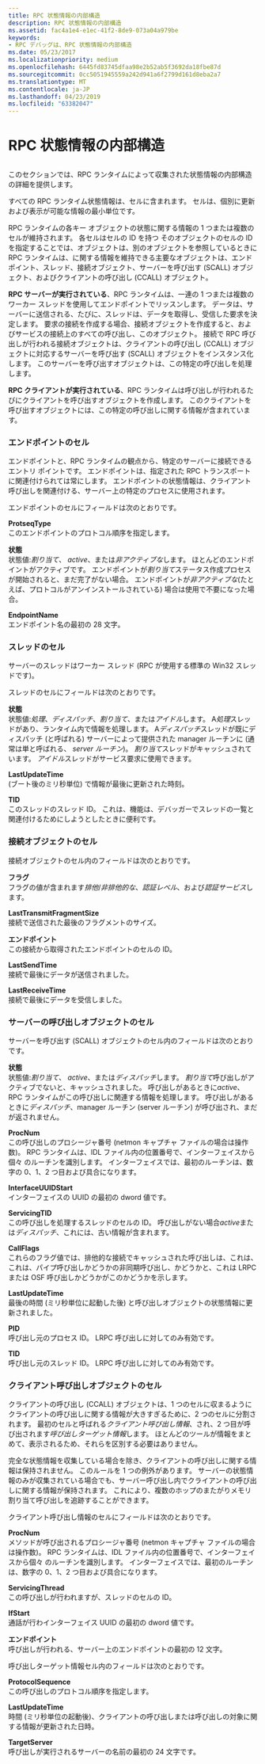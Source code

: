 ```yaml
---
title: RPC 状態情報の内部構造
description: RPC 状態情報の内部構造
ms.assetid: fac4a1e4-e1ec-41f2-8de9-073a04a979be
keywords:
- RPC デバッグは、RPC 状態情報の内部構造
ms.date: 05/23/2017
ms.localizationpriority: medium
ms.openlocfilehash: 6445fd83745dfaa98e2b52ab5f3692da18fbe87d
ms.sourcegitcommit: 0cc5051945559a242d941a6f2799d161d8eba2a7
ms.translationtype: MT
ms.contentlocale: ja-JP
ms.lasthandoff: 04/23/2019
ms.locfileid: "63382047"
---
```

# <a name="rpc-state-information-internals"></a>RPC 状態情報の内部構造


## <span id="ddk_rpc_state_information_internals_dbg"></span><span id="DDK_RPC_STATE_INFORMATION_INTERNALS_DBG"></span>


このセクションでは、RPC ランタイムによって収集された状態情報の内部構造の詳細を提供します。

すべての RPC ランタイム状態情報は、セルに含まれます。 セルは、個別に更新および表示が可能な情報の最小単位です。

RPC ランタイムの各キー オブジェクトの状態に関する情報の 1 つまたは複数のセルが維持されます。 各セルはセルの ID を持つ そのオブジェクトのセルの ID を指定することでは、オブジェクトは、別のオブジェクトを参照しているときに RPC ランタイムは、に関する情報を維持できる主要なオブジェクトは、エンドポイント、スレッド、接続オブジェクト、サーバーを呼び出す (SCALL) オブジェクト、およびクライアントの呼び出し (CCALL) オブジェクト。

**RPC サーバーが実行されている**、RPC ランタイムは、一連の 1 つまたは複数のワーカー スレッドを使用してエンドポイントでリッスンします。 データは、サーバーに送信される、たびに、スレッドは、データを取得し、受信した要求を決定します。 要求の接続を作成する場合、接続オブジェクトを作成すると、およびサービスの接続上のすべての呼び出し、このオブジェクト。 接続で RPC 呼び出しが行われる接続オブジェクトは、クライアントの呼び出し (CCALL) オブジェクトに対応するサーバーを呼び出す (SCALL) オブジェクトをインスタンス化します。 このサーバーを呼び出すオブジェクトは、この特定の呼び出しを処理します。

**RPC クライアントが実行されている**、RPC ランタイムは呼び出しが行われるたびにクライアントを呼び出すオブジェクトを作成します。 このクライアントを呼び出すオブジェクトには、この特定の呼び出しに関する情報が含まれています。

### <a name="span-idendpointcellsspanspan-idendpointcellsspanendpoint-cells"></a><span id="endpoint_cells"></span><span id="ENDPOINT_CELLS"></span>エンドポイントのセル

エンドポイントと、RPC ランタイムの観点から、特定のサーバーに接続できるエントリ ポイントです。 エンドポイントは、指定された RPC トランスポートに関連付けられては常にします。 エンドポイントの状態情報は、クライアント呼び出しを関連付ける、サーバー上の特定のプロセスに使用されます。

エンドポイントのセルにフィールドは次のとおりです。

<span id="ProtseqType"></span><span id="protseqtype"></span><span id="PROTSEQTYPE"></span>**ProtseqType**  
このエンドポイントのプロトコル順序を指定します。

<span id="Status"></span><span id="status"></span><span id="STATUS"></span>**状態**  
状態値:*割り当て*、 *active*、または*非アクティブな*します。 ほとんどのエンドポイントがアクティブです。 エンドポイントが*割り当て*ステータス作成プロセスが開始されると、まだ完了がない場合。 エンドポイントが*非アクティブな*(たとえば、プロトコルがアンインストールされている) 場合は使用で不要になった場合。

<span id="EndpointName"></span><span id="endpointname"></span><span id="ENDPOINTNAME"></span>**EndpointName**  
エンドポイント名の最初の 28 文字。

### <a name="span-idthreadcellsspanspan-idthreadcellsspanthread-cells"></a><span id="thread_cells"></span><span id="THREAD_CELLS"></span>スレッドのセル

サーバーのスレッドはワーカー スレッド (RPC が使用する標準の Win32 スレッドです)。

スレッドのセルにフィールドは次のとおりです。

<span id="Status"></span><span id="status"></span><span id="STATUS"></span>**状態**  
状態値:*処理*、*ディスパッチ*、*割り当て*、または*アイドル*します。 A*処理*スレッドがあり、ランタイム内で情報を処理します。 A*ディスパッチ*スレッドが既にディスパッチ (と呼ばれる) サーバーによって提供された manager ルーチンに (通常は単と呼ばれる、 *server ルーチン*)。 *割り当て*スレッドがキャッシュされています。 *アイドル*スレッドがサービス要求に使用できます。

<span id="LastUpdateTime"></span><span id="lastupdatetime"></span><span id="LASTUPDATETIME"></span>**LastUpdateTime**  
(ブート後のミリ秒単位) で情報が最後に更新された時刻。

<span id="TID"></span><span id="tid"></span>**TID**  
このスレッドのスレッド ID。 これは、機能は、デバッガーでスレッドの一覧と関連付けるためにしようとしたときに便利です。

### <a name="span-idconnectionobjectcellsspanspan-idconnectionobjectcellsspanconnection-object-cells"></a><span id="connection_object_cells"></span><span id="CONNECTION_OBJECT_CELLS"></span>接続オブジェクトのセル

接続オブジェクトのセル内のフィールドは次のとおりです。

<span id="Flags"></span><span id="flags"></span><span id="FLAGS"></span>**フラグ**  
フラグの値が含まれます*排他*/*非排他的な*、*認証レベル*、および*認証サービス*します。

<span id="LastTransmitFragmentSize"></span><span id="lasttransmitfragmentsize"></span><span id="LASTTRANSMITFRAGMENTSIZE"></span>**LastTransmitFragmentSize**  
接続で送信された最後のフラグメントのサイズ。

<span id="Endpoint"></span><span id="endpoint"></span><span id="ENDPOINT"></span>**エンドポイント**  
この接続から取得されたエンドポイントのセルの ID。

<span id="LastSendTime"></span><span id="lastsendtime"></span><span id="LASTSENDTIME"></span>**LastSendTime**  
接続で最後にデータが送信されました。

<span id="LastReceiveTime"></span><span id="lastreceivetime"></span><span id="LASTRECEIVETIME"></span>**LastReceiveTime**  
接続で最後にデータを受信しました。

### <a name="span-idservercallobjectcellsspanspan-idservercallobjectcellsspanserver-call-object-cells"></a><span id="server_call_object_cells"></span><span id="SERVER_CALL_OBJECT_CELLS"></span>サーバーの呼び出しオブジェクトのセル

サーバーを呼び出す (SCALL) オブジェクトのセル内のフィールドは次のとおりです。

<span id="Status"></span><span id="status"></span><span id="STATUS"></span>**状態**  
状態値:*割り当て*、 *active*、または*ディスパッチ*します。 *割り当て*呼び出しがアクティブでないと、キャッシュされました。 呼び出しがあるときに*active*、RPC ランタイムがこの呼び出しに関連する情報を処理します。 呼び出しがあるときに*ディスパッチ*、manager ルーチン (server ルーチン) が呼び出され、まだが返されません。

<span id="ProcNum"></span><span id="procnum"></span><span id="PROCNUM"></span>**ProcNum**  
この呼び出しのプロシージャ番号 (netmon キャプチャ ファイルの場合は操作数)。 RPC ランタイムは、IDL ファイル内の位置番号で、インターフェイスから個々 のルーチンを識別します。 インターフェイスでは、最初のルーチンは、数字の 0、1、2 つ目および具合になります。

<span id="InterfaceUUIDStart"></span><span id="interfaceuuidstart"></span><span id="INTERFACEUUIDSTART"></span>**InterfaceUUIDStart**  
インターフェイスの UUID の最初の dword 値です。

<span id="ServicingTID"></span><span id="servicingtid"></span><span id="SERVICINGTID"></span>**ServicingTID**  
この呼び出しを処理するスレッドのセルの ID。 呼び出しがない場合*active*または*ディスパッチ*、これには、古い情報が含まれます。

<span id="CallFlags"></span><span id="callflags"></span><span id="CALLFLAGS"></span>**CallFlags**  
これらのフラグ値では、排他的な接続でキャッシュされた呼び出しは、これは、これは、パイプ呼び出しかどうかの非同期呼び出し、かどうかと、これは LRPC または OSF 呼び出しかどうかがこのかどうかを示します。

<span id="LastUpdateTime"></span><span id="lastupdatetime"></span><span id="LASTUPDATETIME"></span>**LastUpdateTime**  
最後の時間 (ミリ秒単位に起動した後) と呼び出しオブジェクトの状態情報に更新されました。

<span id="PID"></span><span id="pid"></span>**PID**  
呼び出し元のプロセス ID。 LRPC 呼び出しに対してのみ有効です。

<span id="TID"></span><span id="tid"></span>**TID**  
呼び出し元のスレッド ID。 LRPC 呼び出しに対してのみ有効です。

### <a name="span-idclientcallobjectcellsspanspan-idclientcallobjectcellsspanclient-call-object-cells"></a><span id="client_call_object_cells"></span><span id="CLIENT_CALL_OBJECT_CELLS"></span>クライアント呼び出しオブジェクトのセル

クライアントの呼び出し (CCALL) オブジェクトは、1 つのセルに収まるようにクライアントの呼び出しに関する情報が大きすぎるために、2 つのセルに分割されます。 最初のセルと呼ばれる*クライアント呼び出し情報*、され、2 つ目が呼び出されます*呼び出しターゲット情報*します。 ほとんどのツールが情報をまとめて、表示されるため、それらを区別する必要はありません。

完全な状態情報を収集している場合を除き、クライアントの呼び出しに関する情報は保持されません。 このルールを 1 つの例外があります。 サーバーの状態情報のみが収集されている場合でも、サーバー呼び出し内でクライアントの呼び出しに関する情報が保持されます。 これにより、複数のホップのまたがりメモリ割り当て呼び出しを追跡することができます。

クライアント呼び出し情報のセルにフィールドは次のとおりです。

<span id="ProcNum"></span><span id="procnum"></span><span id="PROCNUM"></span>**ProcNum**  
メソッドが呼び出されるプロシージャ番号 (netmon キャプチャ ファイルの場合は操作数)。 RPC ランタイムは、IDL ファイル内の位置番号で、インターフェイスから個々 のルーチンを識別します。 インターフェイスでは、最初のルーチンは、数字の 0、1、2 つ目および具合になります。

<span id="ServicingThread"></span><span id="servicingthread"></span><span id="SERVICINGTHREAD"></span>**ServicingThread**  
この呼び出しが行われますが、スレッドのセルの ID。

<span id="IfStart"></span><span id="ifstart"></span><span id="IFSTART"></span>**IfStart**  
通話が行わインターフェイス UUID の最初の dword 値です。

<span id="Endpoint"></span><span id="endpoint"></span><span id="ENDPOINT"></span>**エンドポイント**  
呼び出しが行われる、サーバー上のエンドポイントの最初の 12 文字。

呼び出しターゲット情報セル内のフィールドは次のとおりです。

<span id="ProtocolSequence"></span><span id="protocolsequence"></span><span id="PROTOCOLSEQUENCE"></span>**ProtocolSequence**  
この呼び出しのプロトコル順序を指定します。

<span id="LastUpdateTime"></span><span id="lastupdatetime"></span><span id="LASTUPDATETIME"></span>**LastUpdateTime**  
時間 (ミリ秒単位の起動後)、クライアントの呼び出しまたは呼び出しの対象に関する情報が更新された日時。

<span id="TargetServer"></span><span id="targetserver"></span><span id="TARGETSERVER"></span>**TargetServer**  
呼び出しが実行されるサーバーの名前の最初の 24 文字です。

 

 





